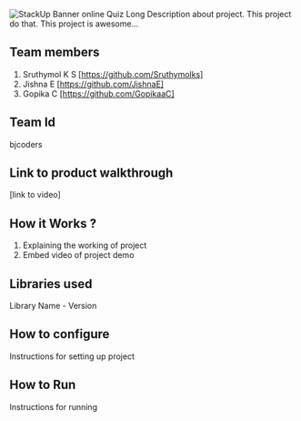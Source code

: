 ![StackUp Banner]([https://tinkerhub.frappe.cloud/files/stackup%20banner.jpeg])
online Quiz
Long Description about project. This project do that. This project is awesome...
## Team members
1. Sruthymol K S [https://github.com/Sruthymolks]
2. Jishna E [https://github.com/JishnaE]
3. Gopika C [https://github.com/GopikaaC]
## Team Id
bjcoders
## Link to product walkthrough
[link to video]
## How it Works ?
1. Explaining the working of project
2. Embed video of project demo
## Libraries used
Library Name - Version
## How to configure
Instructions for setting up project
## How to Run
Instructions for running
